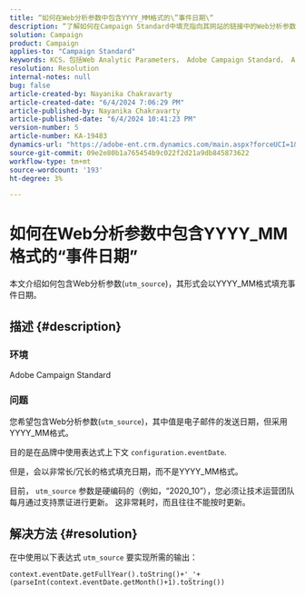 ```yaml
---
title: “如何在Web分析参数中包含YYYY_MM格式的\”事件日期\“
description: “了解如何在Campaign Standard中填充指向其网站的链接中的Web分析参数(utm_source)。”
solution: Campaign
product: Campaign
applies-to: "Campaign Standard"
keywords: KCS，包括Web Analytic Parameters， Adobe Campaign Standard， ACS中的YYYY_MM格式的\“Event Date\”
resolution: Resolution
internal-notes: null
bug: false
article-created-by: Nayanika Chakravarty
article-created-date: "6/4/2024 7:06:29 PM"
article-published-by: Nayanika Chakravarty
article-published-date: "6/4/2024 10:41:23 PM"
version-number: 5
article-number: KA-19483
dynamics-url: "https://adobe-ent.crm.dynamics.com/main.aspx?forceUCI=1&pagetype=entityrecord&etn=knowledgearticle&id=3e139288-a522-ef11-840a-002248092444"
source-git-commit: 09e2e80b1a765454b9c022f2d21a9db845873622
workflow-type: tm+mt
source-wordcount: '193'
ht-degree: 3%

---
```


# 如何在Web分析参数中包含YYYY_MM格式的“事件日期”


本文介绍如何包含Web分析参数(`utm_source`)，其形式会以YYYY_MM格式填充事件日期。

## 描述 {#description}


### <b>环境</b>

Adobe Campaign Standard

### <b>问题</b>

您希望包含Web分析参数(`utm_source`)，其中值是电子邮件的发送日期，但采用YYYY_MM格式。

目的是在品牌中使用表达式上下文 `configuration.eventDate`.

但是，会以非常长/冗长的格式填充日期，而不是YYYY_MM格式。

目前， `utm_source` 参数是硬编码的（例如，“2020_10”），您必须让技术运营团队每月通过支持票证进行更新。 这非常耗时，而且往往不能按时更新。


## 解决方法 {#resolution}


在中使用以下表达式 `utm_source` 要实现所需的输出：

`context.eventDate.getFullYear().toString()+'_'+(parseInt(context.eventDate.getMonth()+1).toString())`
